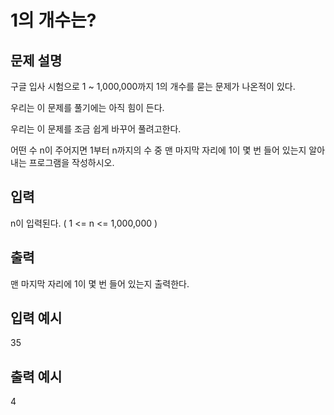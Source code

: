 # 1의 개수는?
## 문제 설명      
구글 입사 시험으로 1 ~ 1,000,000까지 1의 개수를 묻는 문제가 나온적이 있다.

우리는 이 문제를 풀기에는 아직 힘이 든다.

우리는 이 문제를 조금 쉽게 바꾸어 풀려고한다.

어떤 수 n이 주어지면 1부터 n까지의 수 중 맨 마지막 자리에 1이 몇 번 들어 있는지 알아내는 프로그램을 작성하시오.

## 입력
n이 입력된다. ( 1 <= n <= 1,000,000 )

## 출력
맨 마지막 자리에 1이 몇 번 들어 있는지 출력한다.

## 입력 예시   
35

## 출력 예시
4
